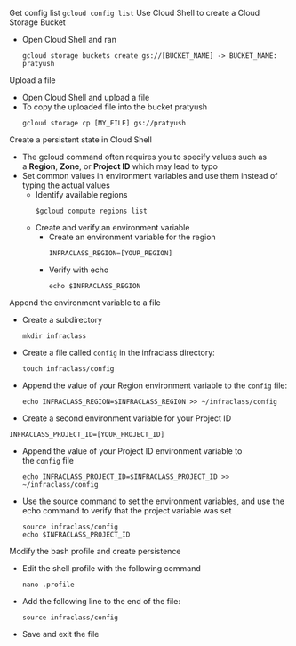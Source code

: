 Get config list
	```
	gcloud config list
	```
Use Cloud Shell to create a Cloud Storage Bucket
- Open Cloud Shell and ran
	```
	gcloud storage buckets create gs://[BUCKET_NAME] -> BUCKET_NAME: pratyush
	```

Upload a file
- Open Cloud Shell and upload a file
- To copy the uploaded file into the bucket pratyush
	```
	gcloud storage cp [MY_FILE] gs://pratyush
	```

Create a persistent state in Cloud Shell
- The gcloud command often requires you to specify values such as a **Region**, **Zone**, or **Project ID** which may lead to typo
- Set common values in environment variables and use them instead of typing the actual values
	- Identify available regions
		```
		$gcloud compute regions list
		```
	- Create and verify an environment variable
		- Create an environment variable for the region
			```
			INFRACLASS_REGION=[YOUR_REGION]
			```
		- Verify with echo
			```
			echo $INFRACLASS_REGION
			```

Append the environment variable to a file
- Create a subdirectory
	```
	mkdir infraclass
	```
- Create a file called `config` in the infraclass directory:
	```
	touch infraclass/config
	```
- Append the value of your Region environment variable to the `config` file:
	```
	echo INFRACLASS_REGION=$INFRACLASS_REGION >> ~/infraclass/config
	```
- Create a second environment variable for your Project ID
```
INFRACLASS_PROJECT_ID=[YOUR_PROJECT_ID]
```
- Append the value of your Project ID environment variable to the `config` file
  ```
  echo INFRACLASS_PROJECT_ID=$INFRACLASS_PROJECT_ID >> ~/infraclass/config
  ```
- Use the source command to set the environment variables, and use the echo command to verify that the project variable was set
   ```
   source infraclass/config
   echo $INFRACLASS_PROJECT_ID
   ```

Modify the bash profile and create persistence
- Edit the shell profile with the following command
  ```
  nano .profile
  ```
- Add the following line to the end of the file:
	```
  source infraclass/config
  ```
- Save and exit the file